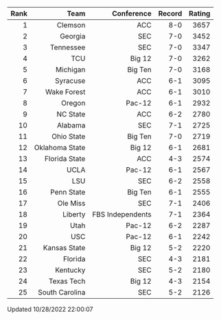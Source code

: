 | Rank  | Team                 | Conference           | Record   | Rating |
| ---:  | ---:                 | ---:                 | ---:     | ---:   |
| 1     | Clemson              | ACC                  | 8-0      | 3657   |
| 2     | Georgia              | SEC                  | 7-0      | 3452   |
| 3     | Tennessee            | SEC                  | 7-0      | 3347   |
| 4     | TCU                  | Big 12               | 7-0      | 3262   |
| 5     | Michigan             | Big Ten              | 7-0      | 3168   |
| 6     | Syracuse             | ACC                  | 6-1      | 3095   |
| 7     | Wake Forest          | ACC                  | 6-1      | 3010   |
| 8     | Oregon               | Pac-12               | 6-1      | 2932   |
| 9     | NC State             | ACC                  | 6-2      | 2780   |
| 10    | Alabama              | SEC                  | 7-1      | 2725   |
| 11    | Ohio State           | Big Ten              | 7-0      | 2719   |
| 12    | Oklahoma State       | Big 12               | 6-1      | 2681   |
| 13    | Florida State        | ACC                  | 4-3      | 2574   |
| 14    | UCLA                 | Pac-12               | 6-1      | 2567   |
| 15    | LSU                  | SEC                  | 6-2      | 2558   |
| 16    | Penn State           | Big Ten              | 6-1      | 2555   |
| 17    | Ole Miss             | SEC                  | 7-1      | 2406   |
| 18    | Liberty              | FBS Independents     | 7-1      | 2364   |
| 19    | Utah                 | Pac-12               | 6-2      | 2287   |
| 20    | USC                  | Pac-12               | 6-1      | 2242   |
| 21    | Kansas State         | Big 12               | 5-2      | 2220   |
| 22    | Florida              | SEC                  | 4-3      | 2181   |
| 23    | Kentucky             | SEC                  | 5-2      | 2180   |
| 24    | Texas Tech           | Big 12               | 4-3      | 2154   |
| 25    | South Carolina       | SEC                  | 5-2      | 2126   |

Updated 10/28/2022 22:00:07
